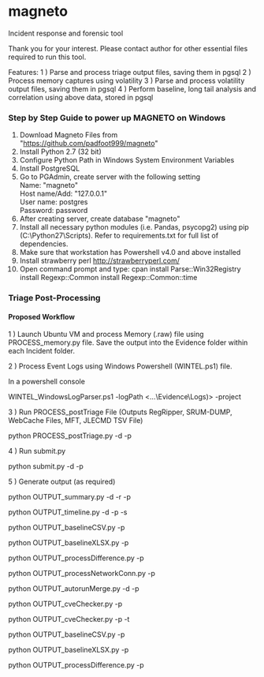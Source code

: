 # magneto
Incident response and forensic tool

Thank you for your interest. Please contact author for other essential files required to run this tool.

Features: 
1 ) Parse and process triage output files, saving them in pgsql 
2 ) Process memory captures using volatility 
3 ) Parse and process volatility output files, saving them in pgsql 
4 ) Perform baseline, long tail analysis and correlation using above data, stored in pgsql

### Step by Step Guide to power up MAGNETO on Windows

1. Download Magneto Files from "https://github.com/padfoot999/magneto"
2. Install Python 2.7 (32 bit)
3. Configure Python Path in Windows System Environment Variables
4. Install PostgreSQL
5. Go to PGAdmin, create server with the following setting
        <br />Name: "magneto"
        <br />Host name/Add: "127.0.0.1"
        <br />User name: postgres
        <br />Password: password
6. After creating server, create database "magneto"
7. Install all necessary python modules (i.e. Pandas, psycopg2) using pip (C:\Python27\Scripts). Refer to requirements.txt for full list of dependencies.
8. Make sure that workstation has Powershell v4.0 and above installed
9. Install strawberry perl 
http://strawberryperl.com/
10. Open command prompt and type: 
cpan
install Parse::Win32Registry
install Regexp::Common
install Regexp::Common::time

### Triage Post-Processing

#### Proposed Workflow
1 ) Launch Ubuntu VM and process Memory (.raw) file using PROCESS_memory.py file. 
Save the output into the Evidence folder within each Incident folder.

2 ) Process Event Logs using Windows Powershell (WINTEL.ps1) file.

In a powershell console

WINTEL_WindowsLogParser.ps1 -logPath <...\Evidence\Logs)> -project <Project Name>

3 ) Run PROCESS_postTriage File (Outputs RegRipper, SRUM-DUMP, WebCache Files, MFT, JLECMD TSV File)

python PROCESS_postTriage.py -d <Path to Incident folder> -p <Project Name>

4 ) Run submit.py 

python submit.py -d <Path to Incident folder> -p <Project Name>

5 ) Generate output (as required)

python OUTPUT_summary.py -d <Path to Incident folder> -r <Output folder after running PROCESS_postTriage.py> -p <Project Name>

python OUTPUT_timeline.py -d <Path to Incident folder>  -p <Project Name> -s <Number of workbooks to split>

python OUTPUT_baselineCSV.py -p <Project Name>

python OUTPUT_baselineXLSX.py -p <Project Name>

python OUTPUT_processDifference.py -p <Project Name>  

python OUTPUT_processNetworkConn.py -p <Project Name>  

python OUTPUT_autorunMerge.py -d <Path to Incident folder> -p <Project Name>  

python OUTPUT_cveChecker.py -p <Project Name>

python OUTPUT_cveChecker.py -p <Project Name> -t <Image Name>

python OUTPUT_baselineCSV.py -p <Project Name>

python OUTPUT_baselineXLSX.py -p <Project Name>

python OUTPUT_processDifference.py -p <Project Name>  
